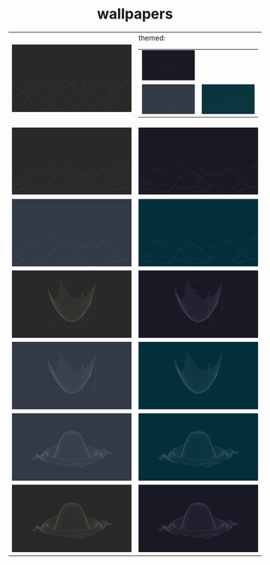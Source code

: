 <center><h1>wallpapers</h1>

<table>
    <tr>
        <td width="50%"><img src="./wallpapers/gruvbox/sinxcosy-4k-gruvbox.png"></td>
        <td>themed:
           <table>
               <tr>
                   <td width="25%"><img src="./wallpapers/catppuccin/sinxcosy-4k-catppuccin.png"></td>
               </tr>
               <tr>
                   <td width="25%"><img src="./wallpapers/nord/sinxcosy-4k-nord.png"></td>
                   <td width="25%"><img src="./wallpapers/solarized/sinxcosy-4k-solarized.png"></td>
               </tr>
           </table>
        </td>
    </tr>
    <tr>
        <td width="50%"><img src="./wallpapers/gruvbox/esinxcosy-4k-gruvbox.png"></td>
        <td width="50%"><img src="./wallpapers/catppuccin/esinxcosy-4k-catppuccin.png"></td>
    </tr>
    <tr>
        <td width="50%"><img src="./wallpapers/nord/esinxcosy-4k-nord.png"></td>
        <td width="50%"><img src="./wallpapers/solarized/esinxcosy-4k-solarized.png"></td>
    </tr>
    <tr>
        <td width="50%"><img src="./wallpapers/gruvbox/x2y2-4k-gruvbox.png"></td>
        <td width="50%"><img src="./wallpapers/catppuccin/x2y2-4k-catppuccin.png"></td>
    </tr>
    <tr>
        <td width="50%"><img src="./wallpapers/nord/x2y2-4k-nord.png"></td>
        <td width="50%"><img src="./wallpapers/solarized/x2y2-4k-solarized.png"></td>
    </tr>
    <tr>
        <td width="50%"><img src="./wallpapers/nord/sinx2y2-4k-nord.png"></td>
        <td width="50%"><img src="./wallpapers/solarized/sinx2y2-4k-solarized.png"></td>
    </tr>
    <tr>
        <td width="50%"><img src="./wallpapers/gruvbox/sinx2y2-4k-gruvbox.png"></td>
        <td width="50%"><img src="./wallpapers/catppuccin/sinx2y2-4k-catppuccin.png"></td>
    </tr>
</table>
